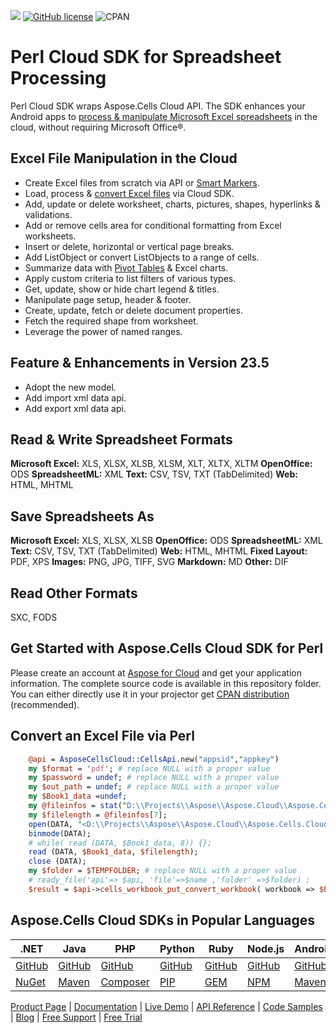 ![](https://img.shields.io/badge/REST%20API-v3.0-lightgrey) [![GitHub license](https://img.shields.io/github/license/aspose-cells-cloud/aspose-cells-cloud-perl)](https://github.com/aspose-cells-cloud/aspose-cells-cloud-perl/blob/master/LICENSE) ![CPAN](https://img.shields.io/cpan/v/AsposeCellsCloud-CellsApi)

# Perl Cloud SDK for Spreadsheet Processing

Perl Cloud SDK wraps Aspose.Cells Cloud API. The SDK enhances your Android apps to [process & manipulate Microsoft Excel spreadsheets](https://products.aspose.cloud/cells/perl) in the cloud, without requiring Microsoft Office®.

## Excel File Manipulation in the Cloud

- Create Excel files from scratch via API or [Smart Markers](https://docs.aspose.cloud/cells/create-excel-workbook-from-a-smartmarker-template/).
- Load, process & [convert Excel files](https://docs.aspose.cloud/cells/convert-excel-workbook-to-different-file-formats/) via Cloud SDK.
- Add, update or delete worksheet, charts, pictures, shapes, hyperlinks & validations.
- Add or remove cells area for conditional formatting from Excel worksheets.
- Insert or delete, horizontal or vertical page breaks.
- Add ListObject or convert ListObjects to a range of cells.
- Summarize data with [Pivot Tables](https://docs.aspose.cloud/cells/working-with-pivot-tables/) & Excel charts.
- Apply custom criteria to list filters of various types.
- Get, update, show or hide chart legend & titles.
- Manipulate page setup, header & footer.
- Create, update, fetch or delete document properties.
- Fetch the required shape from worksheet.
- Leverage the power of named ranges.

## Feature & Enhancements in Version 23.5

- Adopt the new model.
- Add import xml data api.
- Add export xml data api.
 
## Read & Write Spreadsheet Formats

**Microsoft Excel:** XLS, XLSX, XLSB, XLSM, XLT, XLTX, XLTM
**OpenOffice:** ODS
**SpreadsheetML:** XML
**Text:** CSV, TSV, TXT (TabDelimited)
**Web:** HTML, MHTML

## Save Spreadsheets As

**Microsoft Excel:** XLS, XLSX, XLSB
**OpenOffice:** ODS
**SpreadsheetML:** XML
**Text:** CSV, TSV, TXT (TabDelimited)
**Web:** HTML, MHTML
**Fixed Layout:** PDF, XPS
**Images:** PNG, JPG, TIFF, SVG
**Markdown:** MD
**Other:** DIF

## Read Other Formats

SXC, FODS

## Get Started with Aspose.Cells Cloud SDK for Perl

Please create an account at [Aspose for Cloud](https://dashboard.aspose.cloud/#/apps) and get your application information. The complete source code is available in this repository folder. You can either directly use it in your projector get [CPAN distribution](https://www.cpan.org/) (recommended).

## Convert an Excel File via Perl

```perl
    @api = AsposeCellsCloud::CellsApi.new("appsid","appkey")
    my $format = 'pdf'; # replace NULL with a proper value
    my $password = undef; # replace NULL with a proper value
    my $out_path = undef; # replace NULL with a proper value
    my $Book1_data =undef;
    my @fileinfos = stat("D:\\Projects\\Aspose\\Aspose.Cloud\\Aspose.Cells.Cloud.SDK\\src\\TestData\\Book1.xlsx");
    my $filelength = @fileinfos[7];
    open(DATA, "<D:\\Projects\\Aspose\\Aspose.Cloud\\Aspose.Cells.Cloud.SDK\\src\\TestData\\Book1.xlsx") or die "file.txt can not open, $!";
    binmode(DATA);
    # while( read (DATA, $Book1_data, 8)) {};
    read (DATA, $Book1_data, $filelength);
    close (DATA);    
    my $folder = $TEMPFOLDER; # replace NULL with a proper value
    # ready_file('api'=> $api, 'file'=>$name ,'folder' =>$folder) ;  
    $result = $api->cells_workbook_put_convert_workbook( workbook => $Book1_data, format => $format, password => $password, out_path => $out_path,folder =>$folder);conver
```
## Aspose.Cells Cloud SDKs in Popular Languages

| .NET | Java | PHP | Python | Ruby | Node.js | Android | Swift | GO |
|---|---|---|---|---|---|---|---|---|
| [GitHub](https://github.com/aspose-cells-cloud/aspose-cells-cloud-dotnet) | [GitHub](https://github.com/aspose-cells-cloud/aspose-cells-cloud-java) | [GitHub](https://github.com/aspose-cells-cloud/aspose-cells-cloud-php) | [GitHub](https://github.com/aspose-cells-cloud/aspose-cells-cloud-python)  | [GitHub](https://github.com/aspose-cells-cloud/aspose-cells-cloud-ruby) | [GitHub](https://github.com/aspose-cells-cloud/aspose-cells-cloud-node)  | [GitHub](https://github.com/aspose-cells-cloud/aspose-cells-cloud-android) | [GitHub](https://github.com/aspose-cells-cloud/aspose-cells-cloud-swift) | [GitHub](https://github.com/aspose-cells-cloud/aspose-cells-cloud-go) |
| [NuGet](https://www.nuget.org/packages/Aspose.Cells-Cloud/) | [Maven](https://repository.aspose.cloud/webapp/#/artifacts/browse/tree/General/repo/com/aspose/aspose-cells-cloud) | [Composer](https://packagist.org/packages/aspose/cells-sdk-php) | [PIP](https://pypi.org/project/asposecellscloud/)  | [GEM](https://rubygems.org/gems/aspose_cells_cloud) | [NPM](https://www.npmjs.com/package/asposecellscloud) | [Maven](https://repository.aspose.cloud/webapp/#/artifacts/browse/tree/General/repo/com/aspose/aspose-cells-cloud-android) |  [POD](https://cocoapods.org/pods/AsposeCellsCloud) | [GO](https://pkg.go.dev/github.com/aspose-cells-cloud/aspose-cells-cloud-go/v20?tab=overview) |

[Product Page](https://products.aspose.cloud/cells/perl) | [Documentation](https://docs.aspose.cloud/cells/) | [Live Demo](https://products.aspose.app/cells/family) | [API Reference](https://apireference.aspose.cloud/cells/) | [Code Samples](https://github.com/aspose-cells-cloud/aspose-cells-cloud-perl) | [Blog](https://blog.aspose.cloud/category/cells/) | [Free Support](https://forum.aspose.cloud/c/cells) | [Free Trial](https://dashboard.aspose.cloud/#/apps)


